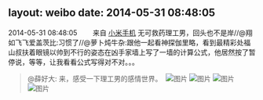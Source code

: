 layout: weibo
date: 2014-05-31 08:48:05
---
2014-05-31 08:48:05  &nbsp;&nbsp;&nbsp;&nbsp;&nbsp;&nbsp; 来自 <a href="http://app.weibo.com/t/feed/22zMnn" rel="nofollow">小米手机</a>
无可救药理工男，回头也不是岸//@翔如飞飞爱盖茨比:习惯了//@萝卜炖牛杂:跟他一起看神探伽里略，看到最精彩处福山叔扶着眼镜以帅到不行的姿态在凶手家墙上写了一墙的计算公式，他居然按了暂停说，等等，让我看看公式写得对不对。。。
>  @薛好大: 来，感受一下理工男的感情世界。 ​​​
>  ![图片](https://ww4.sinaimg.cn/large/61f23975jw1egwfyuusx8j20hs0rvaem.jpg)
>  ![图片](https://ww3.sinaimg.cn/large/61f23975jw1egwfyxldiej20hs0rv0xg.jpg)
>  ![图片](https://ww4.sinaimg.cn/large/61f23975jw1egwfyzfrcnj20hs0s00wn.jpg)
>  ![图片](https://ww4.sinaimg.cn/large/61f23975jw1egwfz1kdhwj20hs0rqq6w.jpg)
